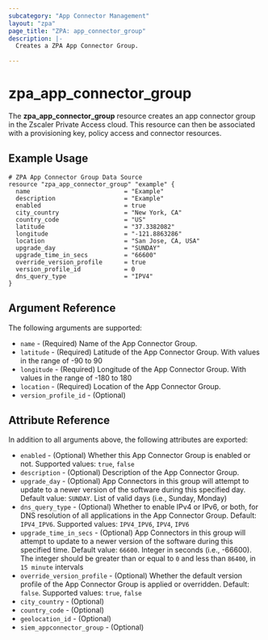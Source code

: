 ```yaml
---
subcategory: "App Connector Management"
layout: "zpa"
page_title: "ZPA: app_connector_group"
description: |-
  Creates a ZPA App Connector Group.
  
---
```

# zpa_app_connector_group

The **zpa_app_connector_group** resource creates an app connector group in the Zscaler Private Access cloud. This resource can then be associated with a provisioning key, policy access and connector resources.

## Example Usage

```hcl
# ZPA App Connector Group Data Source
resource "zpa_app_connector_group" "example" {
  name                          = "Example"
  description                   = "Example"
  enabled                       = true
  city_country                  = "New York, CA"
  country_code                  = "US"
  latitude                      = "37.3382082"
  longitude                     = "-121.8863286"
  location                      = "San Jose, CA, USA"
  upgrade_day                   = "SUNDAY"
  upgrade_time_in_secs          = "66600"
  override_version_profile      = true
  version_profile_id            = 0
  dns_query_type                = "IPV4"
}
```

## Argument Reference

The following arguments are supported:

* `name` - (Required) Name of the App Connector Group.
* `latitude` - (Required) Latitude of the App Connector Group. With values in the range of -90 to 90
* `longitude` - (Required) Longitude of the App Connector Group. With values in the range of -180 to 180
* `location` - (Required) Location of the App Connector Group.
* `version_profile_id` - (Optional)

## Attribute Reference

In addition to all arguments above, the following attributes are exported:

* `enabled` - (Optional) Whether this App Connector Group is enabled or not. Supported values: `true`, `false`
* `description` - (Optional) Description of the App Connector Group.
* `upgrade_day` - (Optional) App Connectors in this group will attempt to update to a newer version of the software during this specified day. Default value: `SUNDAY`. List of valid days (i.e., Sunday, Monday)
* `dns_query_type` - (Optional) Whether to enable IPv4 or IPv6, or both, for DNS resolution of all applications in the App Connector Group. Default: `IPV4_IPV6`. Supported values: `IPV4_IPV6`, `IPV4`, `IPV6`
* `upgrade_time_in_secs` - (Optional) App Connectors in this group will attempt to update to a newer version of the software during this specified time. Default value: `66600`. Integer in seconds (i.e., -66600). The integer should be greater than or equal to `0` and less than `86400`, in `15 minute` intervals
* `override_version_profile` - (Optional) Whether the default version profile of the App Connector Group is applied or overridden. Default: `false`. Supported values: `true`, `false`
* `city_country` - (Optional)
* `country_code` - (Optional)
* `geolocation_id` - (Optional)
* `siem_appconnector_group` - (Optional)
